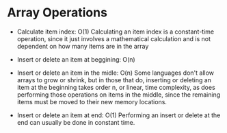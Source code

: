 # Array Operations

- Calculate item index: O(1)
  Calculating an item index is a constant-time operation, since it just involves a mathematical calculation and is not dependent on how many items are in the array

- Insert or delete an item at beggining: O(n)
- Insert or delete an item in the midle: O(n)
  Some languages don't allow arrays to grow or shrink, but in those that do, inserting or deleting an item at the beginning takes order n, or linear, time complexity, as does performing those operations on items in the middle, since the remaining items must be moved to their new memory locations. 

- Insert or delete an item at end: O(1)
  Performing an insert or delete at the end can usually be done in constant time.